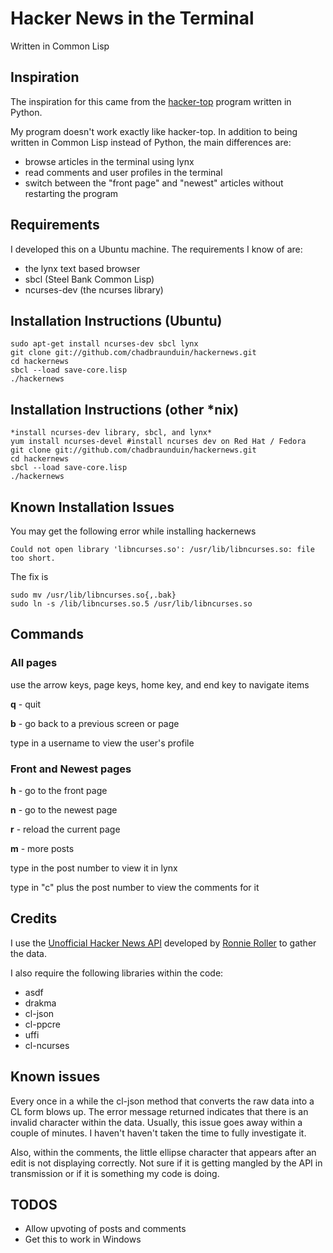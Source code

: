 # Hacker News in the Terminal

Written in Common Lisp

## Inspiration
The inspiration for this came from the [hacker-top](http://www.catonmat.net/blog/follow-hacker-news-from-the-console/) program written in Python.

My program doesn't work exactly like hacker-top. In addition to being written in Common Lisp instead of Python, the main differences are:

* browse articles in the terminal using lynx
* read comments and user profiles in the terminal
* switch between the "front page" and "newest" articles without restarting the program

## Requirements
I developed this on a Ubuntu machine. The requirements I know of are:

* the lynx text based browser
* sbcl (Steel Bank Common Lisp)
* ncurses-dev (the ncurses library)

## Installation Instructions (Ubuntu)
    sudo apt-get install ncurses-dev sbcl lynx
    git clone git://github.com/chadbraunduin/hackernews.git
    cd hackernews
    sbcl --load save-core.lisp
    ./hackernews

## Installation Instructions (other *nix)
    *install ncurses-dev library, sbcl, and lynx*
    yum install ncurses-devel #install ncurses dev on Red Hat / Fedora
    git clone git://github.com/chadbraunduin/hackernews.git
    cd hackernews
    sbcl --load save-core.lisp
    ./hackernews
    
## Known Installation Issues

You may get the following error while installing hackernews

    Could not open library 'libncurses.so': /usr/lib/libncurses.so: file too short.
The fix is

    sudo mv /usr/lib/libncurses.so{,.bak}
    sudo ln -s /lib/libncurses.so.5 /usr/lib/libncurses.so
    

## Commands
### All pages
use the arrow keys, page keys, home key, and end key to navigate items

**q** - quit

**b** - go back to a previous screen or page

type in a username to view the user's profile

### Front and Newest pages
**h** - go to the front page

**n** - go to the newest page

**r** - reload the current page

**m** - more posts

type in the post number to view it in lynx

type in "c" plus the post number to view the comments for it

## Credits
I use the [Unofficial Hacker News API](http://api.ihackernews.com/) developed by [Ronnie Roller](http://ronnieroller.com/) to gather the data.

I also require the following libraries within the code:

* asdf
* drakma
* cl-json
* cl-ppcre
* uffi
* cl-ncurses

## Known issues
Every once in a while the cl-json method that converts the raw data into a CL form blows up. The error message returned indicates that there is an invalid character within the data. Usually, this issue goes away within a couple of minutes. I haven't haven't taken the time to fully investigate it.

Also, within the comments, the little ellipse character that appears after an edit is not displaying correctly. Not sure if it is getting mangled by the API in transmission or if it is something my code is doing.

## TODOS
* Allow upvoting of posts and comments
* Get this to work in Windows
